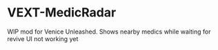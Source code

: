 # VEXT-MedicRadar
WIP mod for Venice Unleashed. Shows nearby medics while waiting for revive
UI not working yet
